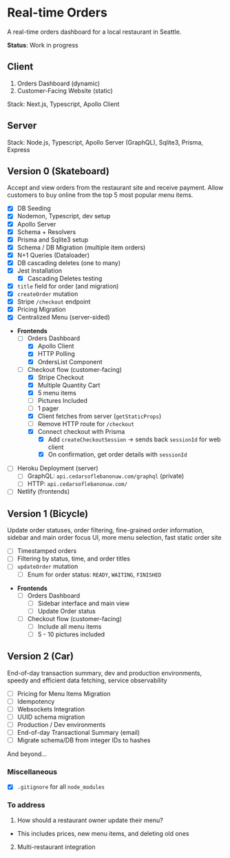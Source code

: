 # Real-time Orders

A real-time orders dashboard for a local restaurant in Seattle.

**Status**: Work in progress

## Client
1. Orders Dashboard (dynamic)
2. Customer-Facing Website (static)

Stack: Next.js, Typescript, Apollo Client

## Server
Stack: Node.js, Typescript, Apollo Server (GraphQL), Sqlite3, Prisma, Express

## Version 0 (Skateboard)
Accept and view orders from the restaurant site and receive payment.
Allow customers to buy online from the top 5 most popular menu items.

- [x] DB Seeding
- [x] Nodemon, Typescript, dev setup
- [x] Apollo Server
- [x] Schema + Resolvers
- [x] Prisma and Sqlite3 setup
- [x] Schema / DB Migration (multiple item orders)
- [x] N+1 Queries (Dataloader)
- [x] DB cascading deletes (one to many)
- [x] Jest Installation
  - [x] Cascading Deletes testing
- [x] `title` field for order (and migration)
- [x] `createOrder` mutation
- [x] Stripe `/checkout` endpoint
- [x] Pricing Migration
- [x] Centralized Menu (server-sided)
- **Frontends**
  - [ ] Orders Dashboard
    - [x] Apollo Client
    - [x] HTTP Polling
    - [x] OrdersList Component
  - [ ] Checkout flow (customer-facing)
    - [x] Stripe Checkout
    - [x] Multiple Quantity Cart
    - [x] 5 menu items
    - [ ] Pictures Included
    - [ ] 1 pager
    - [x] Client fetches from server (`getStaticProps`)
    - [ ] Remove HTTP route for `/checkout`
    - [x] Connect checkout with Prisma
      - [x] Add `createCheckoutSession` -> sends back `sessionId` for web client
      - [x] On confirmation, get order details with `sessionId`
- [ ] Heroku Deployment (server)
  - [ ] GraphQL: `api.cedarsoflebanonuw.com/graphql` (private)
  - [ ] HTTP: `api.cedarsoflebanonuw.com/`
- [ ] Netlify (frontends)

## Version 1 (Bicycle)
Update order statuses, order filtering, fine-grained order information, sidebar and main order focus UI, more menu selection, fast static order site

- [ ] Timestamped orders
- [ ] Filtering by status, time, and order titles
- [ ] `updateOrder` mutation
  - [ ] Enum for order status: `READY`, `WAITING`, `FINISHED`
- **Frontends**
  - [ ] Orders Dashboard
     - [ ] Sidebar interface and main view
     - [ ] Update Order status
  - [ ] Checkout flow (customer-facing)
    - [ ] Include all menu items
    - [ ] 5 - 10 pictures included

## Version 2 (Car)
End-of-day transaction summary, dev and production environments, speedy and efficient data fetching, service observability

- [ ] Pricing for Menu Items Migration
- [ ] Idempotency
- [ ] Websockets Integration
- [ ] UUID schema migration
- [ ] Production / Dev environments
- [ ] End-of-day Transactional Summary (email)
- [ ] Migrate schema/DB from integer IDs to hashes

And beyond...

### Miscellaneous
- [x] `.gitignore` for all `node_modules`

### To address
1. How should a restaurant owner update their menu?
- This includes prices, new menu items, and deleting old ones
2. Multi-restaurant integration
